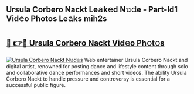 ## Ursula Corbero Nackt Le𝚊k𝚎d N𝚞𝚍e - Part-ld1 Vid𝚎o Photos Le𝚊ks mih2s

# <h2><a href="http://fb95zsv.evod.top/?m=Ursula+Corbero+Nackt">🔗 👉🔴 Ursula Corbero Nackt Vid𝚎o Ph𝚘t𝚘s</a></h2>

[![Ursula Corbero Nackt N𝚞d𝚎s](https://i.imgur.com/8V9OHl7.gif)](http://fb95zsv.evod.top/?m=Ursula+Corbero+Nackt)
Web entertainer Ursula Corbero Nackt and digital artist, renowned for posting dance and lifestyle content through solo and collaborative dance performances and short videos. The ability Ursula Corbero Nackt to handle pressure and controversy is essential for a successful public figure. 
